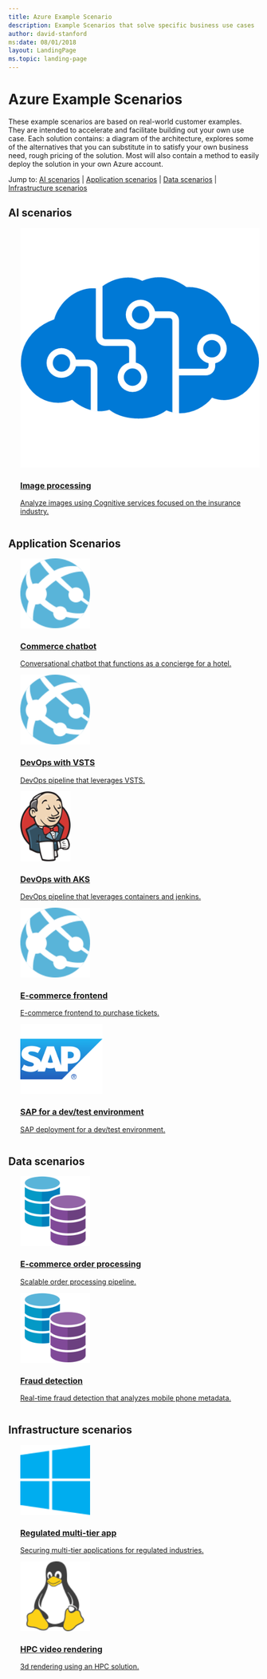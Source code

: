 ```yaml
---
title: Azure Example Scenario
description: Example Scenarios that solve specific business use cases
author: david-stanford
ms:date: 08/01/2018
layout: LandingPage
ms.topic: landing-page
---
```

# Azure Example Scenarios

These example scenarios are based on real-world customer examples. They are intended to accelerate and facilitate building out your own use case. Each solution contains: a diagram of the architecture, explores some of the alternatives that you can substitute in to satisfy your own business need, rough pricing of the solution.  Most will also contain a method to easily deploy the solution in your own Azure account.

Jump to: [AI scenarios](#ai-scenarios) | [Application scenarios](#application-scenarios) | [Data scenarios](#data-scenarios) | [Infrastructure scenarios](#infrastructure-scenarios) 

## AI scenarios

<ul  class="panelContent cardsF">
<!-- SQL Data Warehouse -->
<li style="display: flex; flex-direction: column;">
    <a href="./ai/intelligent-apps-image-processing.md" style="display: flex; flex-direction: column; flex: 1 0 auto;">
        <div class="cardSize" style="flex: 1 0 auto; display: flex;">
            <div class="cardPadding" style="display: flex;">
                <div class="card">
                    <div class="cardImageOuter">
                        <div class="cardImage">
                            <img src="./media/cognitive.png" />
                        </div>
                    </div>
                    <div class="cardText">
                        <h3>Image processing</h3>
                        <p>Analyze images using Cognitive services focused on the insurance industry.</p>
                    </div>
                </div>
            </div>
        </div>
    </a>
</li>
</ul>

## Application Scenarios

<ul  class="panelContent cardsF">
<li style="display: flex; flex-direction: column;">
    <a href="./apps/commerce-chatbot.md" style="display: flex; flex-direction: column; flex: 1 0 auto;">
        <div class="cardSize" style="flex: 1 0 auto; display: flex;">
            <div class="cardPadding" style="display: flex;">
                <div class="card">
                    <div class="cardImageOuter">
                        <div class="cardImage">
                            <img src="./media/app-service.svg" height="140px" />
                        </div>
                    </div>
                    <div class="cardText">
                        <h3>Commerce chatbot</h3>
                        <p>Conversational chatbot that functions as a concierge for a hotel.</p>
                    </div>
                </div>
            </div>
        </div>
    </a>
</li>
<li style="display: flex; flex-direction: column;">
    <a href="./apps/devops-dotnet-webapp.md" style="display: flex; flex-direction: column; flex: 1 0 auto;">
        <div class="cardSize" style="flex: 1 0 auto; display: flex;">
            <div class="cardPadding" style="display: flex;">
                <div class="card">
                    <div class="cardImageOuter">
                        <div class="cardImage">
                            <img src="./media/app-service.svg" height="140px" />
                        </div>
                    </div>
                    <div class="cardText">
                        <h3>DevOps with VSTS</h3>
                        <p>DevOps pipeline that leverages VSTS. </p>
                    </div>
                </div>
            </div>
        </div>
    </a>
</li>
<li style="display: flex; flex-direction: column;">
    <a href="./apps/devops-with-aks.md" style="display: flex; flex-direction: column; flex: 1 0 auto;">
        <div class="cardSize" style="flex: 1 0 auto; display: flex;">
            <div class="cardPadding" style="display: flex;">
                <div class="card">
                    <div class="cardImageOuter">
                        <div class="cardImage">
                            <img src="./media/jenkins.svg" height="140px" />
                        </div>
                    </div>
                    <div class="cardText">
                        <h3>DevOps with AKS</h3>
                        <p>DevOps pipeline that leverages containers and jenkins.</p>
                    </div>
                </div>
            </div>
        </div>
    </a>
</li>
<li style="display: flex; flex-direction: column;">
    <a href="./apps/ecommerce-scenario.md" style="display: flex; flex-direction: column; flex: 1 0 auto;">
        <div class="cardSize" style="flex: 1 0 auto; display: flex;">
            <div class="cardPadding" style="display: flex;">
                <div class="card">
                    <div class="cardImageOuter">
                        <div class="cardImage">
                            <img src="./media/app-service.svg" height="140px" />
                        </div>
                    </div>
                    <div class="cardText">
                        <h3>E-commerce frontend</h3>
                        <p>E-commerce frontend to purchase tickets.</p>
                    </div>
                </div>
            </div>
        </div>
    </a>
</li>
<li style="display: flex; flex-direction: column;">
    <a href="./apps/sap-dev-test.md" style="display: flex; flex-direction: column; flex: 1 0 auto;">
        <div class="cardSize" style="flex: 1 0 auto; display: flex;">
            <div class="cardPadding" style="display: flex;">
                <div class="card">
                    <div class="cardImageOuter">
                        <div class="cardImage">
                            <img src="./media/sap.svg" height="140px" />
                        </div>
                    </div>
                    <div class="cardText">
                        <h3>SAP for a dev/test environment</h3>
                        <p>SAP deployment for a dev/test environment.</p>
                    </div>
                </div>
            </div>
        </div>
    </a>
</li>
</ul>

## Data scenarios

<ul  class="panelContent cardsF">
<li style="display: flex; flex-direction: column;">
    <a href="./data/ecommerce-order-processing.md" style="display: flex; flex-direction: column; flex: 1 0 auto;">
        <div class="cardSize" style="flex: 1 0 auto; display: flex;">
            <div class="cardPadding" style="display: flex;">
                <div class="card">
                    <div class="cardImageOuter">
                        <div class="cardImage">
                            <img src="./media/data-guide.svg" height="140px" />
                        </div>
                    </div>
                    <div class="cardText">
                        <h3>E-commerce order processing</h3>
                        <p>Scalable order processing pipeline.</p>
                    </div>
                </div>
            </div>
        </div>
    </a>
</li>
<!-- ExpressRoute -->
<li style="display: flex; flex-direction: column;">
    <a href="./data/fraud-detection.md" style="display: flex; flex-direction: column; flex: 1 0 auto;">
        <div class="cardSize" style="flex: 1 0 auto; display: flex;">
            <div class="cardPadding" style="display: flex;">
                <div class="card">
                    <div class="cardImageOuter">
                        <div class="cardImage">
                            <img src="./media/data-guide.svg" height="140px" />
                        </div>
                    </div>
                    <div class="cardText">
                        <h3>Fraud detection</h3>
                        <p>Real-time fraud detection that analyzes mobile phone metadata.</p>
                    </div>
                </div>
            </div>
        </div>
    </a>
</li>
</ul>

## Infrastructure scenarios

<ul class="panelContent cardsF">
<!-- Azure AD -->
<li style="display: flex; flex-direction: column;">
    <a href="./infrastructure/regulated-multitier-app.md" style="display: flex; flex-direction: column; flex: 1 0 auto;">
        <div class="cardSize" style="flex: 1 0 auto; display: flex;">
            <div class="cardPadding" style="display: flex;">
                <div class="card">
                    <div class="cardImageOuter">
                        <div class="cardImage">
                            <img src="./media/windows.svg" height="140px" />
                        </div>
                    </div>
                    <div class="cardText">
                        <h3>Regulated multi-tier app</h3>
                        <p>Securing multi-tier applications for regulated industries.</p>
                    </div>
                </div>
            </div>
        </div>
    </a>
</li>
<li style="display: flex; flex-direction: column;">
    <a href="./infrastructure/video-rendering.md" style="display: flex; flex-direction: column; flex: 1 0 auto;">
        <div class="cardSize" style="flex: 1 0 auto; display: flex;">
            <div class="cardPadding" style="display: flex;">
                <div class="card">
                    <div class="cardImageOuter">
                        <div class="cardImage">
                            <img src="./media/linux-penguin.svg" height="140px" />
                        </div>
                    </div>
                    <div class="cardText">
                        <h3>HPC video rendering</h3>
                        <p>3d rendering using an HPC solution.</p>
                    </div>
                </div>
            </div>
        </div>
    </a>
</li>
</ul>